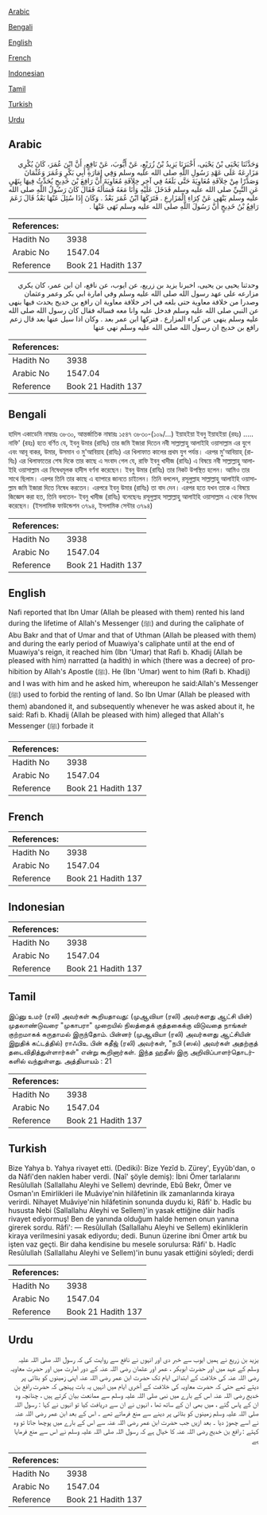 [Arabic](#arabic)

[Bengali](#bengali)

[English](#english)

[French](#french)

[Indonesian](#indonesian)

[Tamil](#tamil)

[Turkish](#turkish)

[Urdu](#urdu)

## Arabic


<div dir="rtl" lang="ar" style={{fontSize:'larger',backgroundColor:'#f8f9fa',padding:20}}>
وَحَدَّثَنَا يَحْيَى بْنُ يَحْيَى، أَخْبَرَنَا يَزِيدُ بْنُ زُرَيْعٍ، عَنْ أَيُّوبَ، عَنْ نَافِعٍ، أَنَّ ابْنَ عُمَرَ، كَانَ يُكْرِي مَزَارِعَهُ عَلَى عَهْدِ رَسُولِ اللَّهِ صلى الله عليه وسلم وَفِي إِمَارَةِ أَبِي بَكْرٍ وَعُمَرَ وَعُثْمَانَ وَصَدْرًا مِنْ خِلاَفَةِ مُعَاوِيَةَ حَتَّى بَلَغَهُ فِي آخِرِ خِلاَفَةِ مُعَاوِيَةَ أَنَّ رَافِعَ بْنَ خَدِيجٍ يُحَدِّثُ فِيهَا بِنَهْىٍ عَنِ النَّبِيِّ صلى الله عليه وسلم فَدَخَلَ عَلَيْهِ وَأَنَا مَعَهُ فَسَأَلَهُ فَقَالَ كَانَ رَسُولُ اللَّهِ صلى الله عليه وسلم يَنْهَى عَنْ كِرَاءِ الْمَزَارِعِ ‏.‏ فَتَرَكَهَا ابْنُ عُمَرَ بَعْدُ ‏.‏ وَكَانَ إِذَا سُئِلَ عَنْهَا بَعْدُ قَالَ زَعَمَ رَافِعُ بْنُ خَدِيجٍ أَنَّ رَسُولَ اللَّهِ صلى الله عليه وسلم نَهَى عَنْهَا ‏.‏
</div>
<div style={{backgroundColor:'#f8f9fa',padding:20, marginBottom: 10}}><table> <thead> <tr> <th>References:</th> <th></th> </tr> </thead> <tbody><tr><td>Hadith No</td><td>3938</td></tr><tr><td>Arabic No</td><td>1547.04</td></tr><tr><td>Reference</td><td>Book 21 Hadith 137</td></tr></tbody></table></div>


<div dir="rtl" lang="ar" style={{fontSize:'larger',backgroundColor:'#f8f9fa',padding:20}}>
وحدثنا يحيى بن يحيى، اخبرنا يزيد بن زريع، عن ايوب، عن نافع، ان ابن عمر، كان يكري مزارعه على عهد رسول الله صلى الله عليه وسلم وفي امارة ابي بكر وعمر وعثمان وصدرا من خلافة معاوية حتى بلغه في اخر خلافة معاوية ان رافع بن خديج يحدث فيها بنهى عن النبي صلى الله عليه وسلم فدخل عليه وانا معه فساله فقال كان رسول الله صلى الله عليه وسلم ينهى عن كراء المزارع . فتركها ابن عمر بعد . وكان اذا سيل عنها بعد قال زعم رافع بن خديج ان رسول الله صلى الله عليه وسلم نهى عنها
</div>
<div style={{backgroundColor:'#f8f9fa',padding:20, marginBottom: 10}}><table> <thead> <tr> <th>References:</th> <th></th> </tr> </thead> <tbody><tr><td>Hadith No</td><td>3938</td></tr><tr><td>Arabic No</td><td>1547.04</td></tr><tr><td>Reference</td><td>Book 21 Hadith 137</td></tr></tbody></table></div>

## Bengali


<div dir="ltr" lang="bn" style={{fontSize:'larger',backgroundColor:'#f8f9fa',padding:20}}>
হাদিস একাডেমি নাম্বারঃ ৩৮৩০, আন্তর্জাতিক নাম্বারঃ ১৫৪৭ ৩৮৩০-(১০৯/...) ইয়াহইয়া ইবনু ইয়াহইয়া (রহঃ) ..... নাফি' (রহঃ) হতে বর্ণিত যে, ইবনু উমার (রাযিঃ) তার জমি ইজারা দিতেন নবী সাল্লাল্লাহু আলাইহি ওয়াসাল্লাম এর যুগে এবং আবূ বাকর, উমার, উসমান ও মু'আবিয়াহ (রাযিঃ) এর খিলাফাত কালের প্রথম যুগ পর্যন্ত। এরপর মু'আবিয়াহ্ (রাযিঃ) এর খিলাফাতের শেষ দিকে তার কাছে এ সংবাদ গেল যে, রাফি ইবনু খাদীজ (রাযিঃ) এ বিষয়ে নবী সাল্লাল্লাহু আলাইহি ওয়াসাল্লাম এর নিষেধমূলক হাদীস বর্ণনা করেছেন। ইবনু উমার (রাযিঃ) তার নিকট উপস্থিত হলেন। আমিও তার সাথে ছিলাম। এরপর তিনি তার কাছে এ ব্যাপারে জানতে চাইলেন। তিনি বললেন, রসূলুল্লাহ সাল্লাল্লাহু আলাইহি ওয়াসাল্লাম জমি ইজারা দিতে নিষেধ করতেন। এরপরে ইবনু উমার (রাযিঃ) তা বাদ দেন। এরপর হতে যখন তাকে এ বিষয়ে জিজ্ঞেস করা হত, তিনি বলতেন- ইবনু খাদীজ (রাযিঃ) বলেছেনঃ রসূলুল্লাহ সাল্লাল্লাহু আলাইহি ওয়াসাল্লাম এ থেকে নিষেধ করেছেন। (ইসলামিক ফাউন্ডেশন ৩৭৯৪, ইসলামিক সেন্টার ৩৭৯৪)
</div>
<div style={{backgroundColor:'#f8f9fa',padding:20, marginBottom: 10}}><table> <thead> <tr> <th>References:</th> <th></th> </tr> </thead> <tbody><tr><td>Hadith No</td><td>3938</td></tr><tr><td>Arabic No</td><td>1547.04</td></tr><tr><td>Reference</td><td>Book 21 Hadith 137</td></tr></tbody></table></div>

## English


<div dir="ltr" lang="en" style={{fontSize:'larger',backgroundColor:'#f8f9fa',padding:20}}>
Nafi reported that Ibn Umar (Allah be pleased with them) rented his land during the lifetime of Allah's Messenger (ﷺ) and during the caliphate of Abu Bakr and that of Umar and that of Uthman (Allah be pleased with them) and during the early period of Muawiya's caliphate until at the end of Muawiya's reign, it reached him (Ibn 'Umar) that Rafi b. Khadij (Allah be pleased with him) narratted (a hadith) in which (there was a decree) of prohibition by Allah's Apostle (ﷺ). He (Ibn 'Umar) went to him (Rafi b. Khadij) and I was with him and he asked him, whereupon he said:Allah's Messenger (ﷺ) used to forbid the renting of land. So Ibn Umar (Allah be pleased with them) abandoned it, and subsequently whenever he was asked about it, he said: Rafi b. Khadij (Allah be pleased with him) alleged that Allah's Messenger (ﷺ) forbade it
</div>
<div style={{backgroundColor:'#f8f9fa',padding:20, marginBottom: 10}}><table> <thead> <tr> <th>References:</th> <th></th> </tr> </thead> <tbody><tr><td>Hadith No</td><td>3938</td></tr><tr><td>Arabic No</td><td>1547.04</td></tr><tr><td>Reference</td><td>Book 21 Hadith 137</td></tr></tbody></table></div>

## French


<div dir="ltr" lang="fr" style={{fontSize:'larger',backgroundColor:'#f8f9fa',padding:20}}>

</div>
<div style={{backgroundColor:'#f8f9fa',padding:20, marginBottom: 10}}><table> <thead> <tr> <th>References:</th> <th></th> </tr> </thead> <tbody><tr><td>Hadith No</td><td>3938</td></tr><tr><td>Arabic No</td><td>1547.04</td></tr><tr><td>Reference</td><td>Book 21 Hadith 137</td></tr></tbody></table></div>

## Indonesian


<div dir="ltr" lang="id" style={{fontSize:'larger',backgroundColor:'#f8f9fa',padding:20}}>

</div>
<div style={{backgroundColor:'#f8f9fa',padding:20, marginBottom: 10}}><table> <thead> <tr> <th>References:</th> <th></th> </tr> </thead> <tbody><tr><td>Hadith No</td><td>3938</td></tr><tr><td>Arabic No</td><td>1547.04</td></tr><tr><td>Reference</td><td>Book 21 Hadith 137</td></tr></tbody></table></div>

## Tamil


<div dir="ltr" lang="ta" style={{fontSize:'larger',backgroundColor:'#f8f9fa',padding:20}}>
இப்னு உமர் (ரலி) அவர்கள் கூறியதாவது: (முஆவியா (ரலி) அவர்களது ஆட்சி யின்) முதலாண்டுவரை "முகாபரா" முறையில் நிலத்தைக் குத்தகைக்கு விடுவதை நாங்கள் குற்றமாகக் கருதாமல் இருந்தோம். பின்னர் (முஆவியா (ரலி) அவர்களது ஆட்சியின் இறுதிக் கட்டத்தில்) ராஃபிஉ பின் கதீஜ் (ரலி) அவர்கள், "நபி (ஸல்) அவர்கள் அதற்குத் தடைவிதித்துள்ளார்கள்" என்று கூறினார்கள். இந்த ஹதீஸ் இரு அறிவிப்பாளர்தொடர்களில் வந்துள்ளது. அத்தியாயம் : 21
</div>
<div style={{backgroundColor:'#f8f9fa',padding:20, marginBottom: 10}}><table> <thead> <tr> <th>References:</th> <th></th> </tr> </thead> <tbody><tr><td>Hadith No</td><td>3938</td></tr><tr><td>Arabic No</td><td>1547.04</td></tr><tr><td>Reference</td><td>Book 21 Hadith 137</td></tr></tbody></table></div>

## Turkish


<div dir="ltr" lang="tr" style={{fontSize:'larger',backgroundColor:'#f8f9fa',padding:20}}>
Bize Yahya b. Yahya rivayet etti. (Dediki): Bize Yezîd b. Zürey', Eyyûb'dan, o da Nâfi'den naklen haber verdi. (Naî' şöyle demiş): İbni Ömer tarlalarını Resûlullah (Sallallahu Aleyhi ve Sellem) devrinde, Ebû Bekr, Ömer ve Osman'ın Emirlikleri ile Muâviye'nin hilâfetinin ilk zamanlarında kiraya verirdi. Nihayet Muâviye'nin hilâfetinin sonunda duydu ki, Râfi' b. Hadîc bu hususta Nebi (Sallallahu Aleyhi ve Sellem)'in yasak ettiğine dâir hadîs rivayet ediyormuş! Ben de yanında olduğum halde hemen onun yanına girerek sordu. Râfi': — Resûlullah (Sallallahu Aleyhi ve Sellem) ekinliklerin kiraya verilmesini yasak ediyordu; dedi. Bunun üzerine ibni Ömer artık bu işten vaz geçti. Bir daha kendisine bu mesele sorulursa: Râfi' b. Hadîc Resûlullah (Sallallahu Aleyhi ve Sellem)'in bunu yasak ettiğini söyledi; derdi
</div>
<div style={{backgroundColor:'#f8f9fa',padding:20, marginBottom: 10}}><table> <thead> <tr> <th>References:</th> <th></th> </tr> </thead> <tbody><tr><td>Hadith No</td><td>3938</td></tr><tr><td>Arabic No</td><td>1547.04</td></tr><tr><td>Reference</td><td>Book 21 Hadith 137</td></tr></tbody></table></div>

## Urdu


<div dir="rtl" lang="ur" style={{fontSize:'larger',backgroundColor:'#f8f9fa',padding:20}}>
یزید بن زریع نے ہمیں ایوب سے خبر دی اور انہوں نے نافع سے روایت کی کہ رسول اللہ صلی اللہ علیہ وسلم کے عہد میں اور حضرت ابوبکر ، عمر اور عثمان رضی اللہ عنہ کے دور امارت میں اور حضرت معاویہ رضی اللہ عنہ کی خلافت کے ابتدائی ایام تک حضرت ابن عمر رضی اللہ عنہ اپنی زمینوں کو بٹائی پر دیتے تھے حتی کہ حضرت معاویہ کی خلافت کے آخری ایام میں انہیں یہ بات پہنچی کہ حضرت رافع بن خدیج رضی اللہ عنہ اس کے بارے میں نبی صلی اللہ علیہ وسلم سے ممانعت بیان کرتے ہیں ، چنانچہ وہ ان کے پاس گئے ، میں بھی ان کے ساتھ تھا ، انہوں نے ان سے دریافت کیا تو انہوں نے کہا : رسول اللہ صلی اللہ علیہ وسلم زمینوں کو بٹائی پر دینے سے منع فرماتے تھے ۔ اس کے بعد ابن عمر رضی اللہ عنہ نے اسے چھوڑ دیا ۔ بعد ازیں جب حضرت ابن عمر رضی اللہ عنہ سے اس کے بارے میں پوچھا جاتا تو وہ کہتے : رافع بن خدیج رضی اللہ عنہ کا خیال ہے کہ رسول اللہ صلی اللہ علیہ وسلم نے اس سے منع فرمایا ہے
</div>
<div style={{backgroundColor:'#f8f9fa',padding:20, marginBottom: 10}}><table> <thead> <tr> <th>References:</th> <th></th> </tr> </thead> <tbody><tr><td>Hadith No</td><td>3938</td></tr><tr><td>Arabic No</td><td>1547.04</td></tr><tr><td>Reference</td><td>Book 21 Hadith 137</td></tr></tbody></table></div>